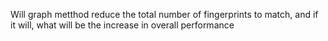 Will graph metthod reduce the total number of fingerprints to match, and if it will, what will be the increase in overall performance